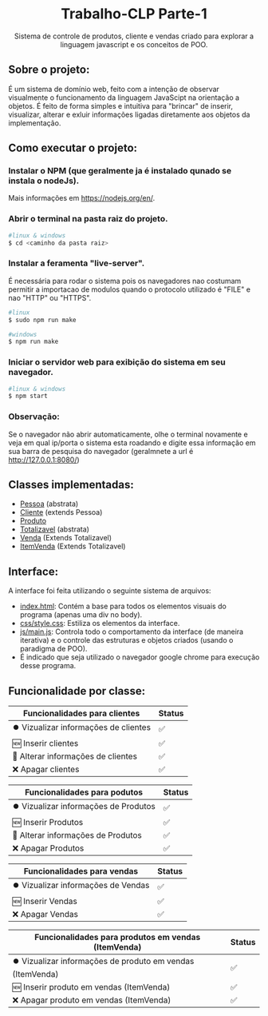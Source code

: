 <h1 align="center">Trabalho-CLP Parte-1</h1>
<p align="center">Sistema de controle de produtos, cliente e vendas criado para explorar a linguagem javascript e os conceitos de POO.</p>

## Sobre o projeto:
É um sistema de domínio web, feito com a intenção de observar visualmente o funcionamento da linguagem JavaScipt na orientação a objetos. É feito de forma simples e intuitiva para "brincar" de inserir, visualizar, alterar e exluir informações ligadas diretamente aos objetos da implementação.
## Como executar o projeto:
### Instalar o NPM (que geralmente ja é instalado qunado se instala o nodeJs).
Mais informações em https://nodejs.org/en/.
### Abrir o terminal na pasta raiz do projeto.
```bash
#linux & windows
$ cd <caminho da pasta raiz>
```
### Instalar a feramenta "live-server".
É necessária para rodar o sistema pois os navegadores nao costumam permitir a importacao de modulos quando o protocolo utilizado é "FILE" e nao "HTTP" ou "HTTPS".
```bash
#linux
$ sudo npm run make

#windows
$ npm run make
```
### Iniciar o servidor web para exibição do sistema em seu navegador.
```bash
#linux & windows
$ npm start
```
### Observação:
Se o navegador não abrir automaticamente, olhe o terminal novamente e veja em qual ip/porta o sistema esta roadando e digite essa informação em sua barra de pesquisa do navegador (geralmnete a url é http://127.0.0.1:8080/)
## Classes implementadas:
* <a href="https://github.com/Festevao/Trabalho-CLP/blob/main/Parte-1/js/class/pessoa.js">Pessoa</a> (abstrata)
* <a href="https://github.com/Festevao/Trabalho-CLP/blob/main/Parte-1/js/class/cliente.js">Cliente</a> (extends Pessoa)
* <a href="https://github.com/Festevao/Trabalho-CLP/blob/main/Parte-1/js/class/produto.js">Produto</a>
* <a href="https://github.com/Festevao/Trabalho-CLP/blob/main/Parte-1/js/class/totalizavel.js">Totalizavel</a> (abstrata)
* <a href="https://github.com/Festevao/Trabalho-CLP/blob/main/Parte-1/js/class/venda.js">Venda</a> (Extends Totalizavel)
* <a href="https://github.com/Festevao/Trabalho-CLP/blob/main/Parte-1/js/class/itemVenda.js">ItemVenda</a> (Extends Totalizavel)
## Interface:
A interface foi feita utilizando o seguinte sistema de arquivos:
* <a href="https://github.com/Festevao/Trabalho-CLP/blob/main/Parte-1/index.html">index.html</a>: Contém a base para todos os elementos visuais do programa (apenas uma div no body).
* <a href="https://github.com/Festevao/Trabalho-CLP/blob/main/Parte-1/css/style.css">css/style.css</a>: Estiliza os elementos da interface.
* <a href="https://github.com/Festevao/Trabalho-CLP/blob/main/Parte-1/js/main.js">js/main.js</a>: Controla todo o comportamento da interface (de maneira iterativa) e o controle das estruturas e objetos criados (usando o paradigma de POO).</br>
* É indicado que seja utilizado o navegador google chrome para execução desse programa.
## Funcionalidade por classe:

| Funcionalidades para clientes        | Status |
| ------------------------------------ | ------ |
| ⏺️ Vizualizar informações de clientes | ✅      |
| 🆕 Inserir clientes                   | ✅      |
| 🔁 Alterar informações de clientes    | ✅      |
| ❌ Apagar clientes                    | ✅      |

| Funcionalidades para podutos         | Status |
| ------------------------------------ | ------ |
| ⏺️ Vizualizar informações de Produtos | ✅      |
| 🆕 Inserir Produtos                   | ✅      |
| 🔁 Alterar informações de Produtos    | ✅      |
| ❌ Apagar Produtos                    | ✅      |

| Funcionalidades para vendas        | Status |
| ---------------------------------- | ------ |
| ⏺️ Vizualizar informações de Vendas | ✅      |
| 🆕 Inserir Vendas                   | ✅      |
| ❌ Apagar Vendas                    | ✅      |

| Funcionalidades para produtos em vendas (ItemVenda)       | Status |
| --------------------------------------------------------- | ------ |
| ⏺️ Vizualizar informações de produto em vendas (ItemVenda) | ✅      |
| 🆕 Inserir produto em vendas (ItemVenda)                   | ✅      |
| ❌ Apagar produto em vendas (ItemVenda)                    | ✅      |
  